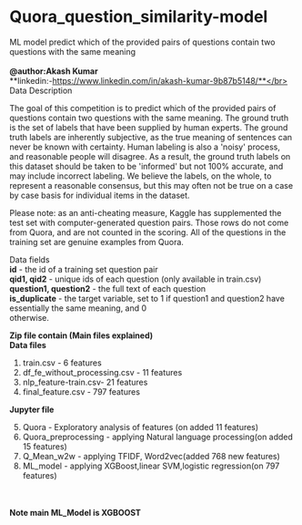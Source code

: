 # Quora_question_similarity-model
ML model predict which of the provided pairs of questions contain two questions with the same meaning
</br></br>
**@author:Akash Kumar**</br>
**linkedin:-https://www.linkedin.com/in/akash-kumar-9b87b5148/**</br></br>
Data Description

The goal of this competition is to predict which of the provided pairs of questions contain two questions with the same meaning. The ground truth is the set of labels that have been supplied by human experts. The ground truth labels are inherently subjective, as the true meaning of sentences can never be known with certainty. Human labeling is also a 'noisy' process, and reasonable people will disagree. As a result, the ground truth labels on this dataset should be taken to be 'informed' but not 100% accurate, and may include incorrect labeling. We believe the labels, on the whole, to represent a reasonable consensus, but this may often not be true on a case by case basis for individual items in the dataset.

Please note: as an anti-cheating measure, Kaggle has supplemented the test set with computer-generated question pairs. Those rows do not come from Quora, and are not counted in the scoring. All of the questions in the training set are genuine examples from Quora.

Data fields<br/>
**id** - the id of a training set question pair<br/>
**qid1, qid2** - unique ids of each question (only available in train.csv)<br/>
**question1, question2** - the full text of each question<br/>
**is_duplicate** - the target variable, set to 1 if question1 and question2 have essentially the same meaning, and 0<br/> otherwise.<br/>

**Zip file contain  (Main files explained)**                
**Data files**</br>
1. train.csv - 6 features<br/>
2. df_fe_without_processing.csv - 11 features<br/>
3. nlp_feature-train.csv- 21 features<br/>
4. final_feature.csv - 797 features   <br/>             

**Jupyter file**<br/>

 5. Quora - Exploratory  analysis of features (on added 11 features)<br/>
 6. Quora_preprocessing - applying Natural language processing(on added 15 features)<br/>
 7. Q_Mean_w2w - applying TFIDF, Word2vec(added 768 new features)<br/>
 8. ML_model - applying XGBoost,linear SVM,logistic regression(on 797 features)<br/>
<br/><br/>

**Note main ML_Model is XGBOOST**


